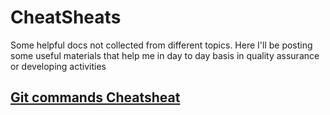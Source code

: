 # CheatSheats
Some helpful docs not collected from different topics. Here I'll be posting some useful materials that help me in day to day basis in quality assurance or developing activities

## [Git commands Cheatsheat](https://github.com/SmartOcean/CheatSheats/blob/main/Git%20commands%20Cheatsheat.md)

